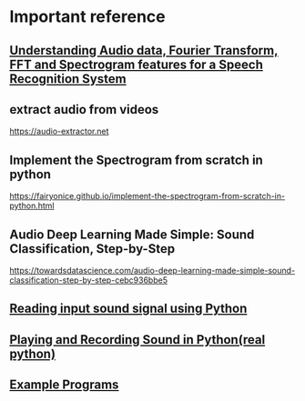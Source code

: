 # Important reference

## [Understanding Audio data, Fourier Transform, FFT and Spectrogram features for a Speech Recognition System](https://towardsdatascience.com/understanding-audio-data-fourier-transform-fft-spectrogram-and-speech-recognition-a4072d228520)

## extract audio from videos
https://audio-extractor.net

## Implement the Spectrogram from scratch in python
https://fairyonice.github.io/implement-the-spectrogram-from-scratch-in-python.html

## Audio Deep Learning Made Simple: Sound Classification, Step-by-Step
https://towardsdatascience.com/audio-deep-learning-made-simple-sound-classification-step-by-step-cebc936bbe5

## [Reading input sound signal using Python](https://stackoverflow.com/questions/35344649/reading-input-sound-signal-using-python)

## [Playing and Recording Sound in Python(real python)](https://realpython.com/playing-and-recording-sound-python/) 

## [Example Programs](https://python-sounddevice.readthedocs.io/en/latest/examples.html#real-time-text-mode-spectrogram)

